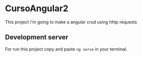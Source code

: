 # CursoAngular2

This project i'm going to make a angular crud using hhtp requests

## Development server

For run this project copy and paste `ng serve` in your terminal.

